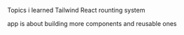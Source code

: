 Topics i learned
Tailwind
React rounting system

app is about building more components and reusable ones
